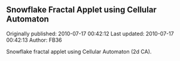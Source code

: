 ## Snowflake Fractal Applet using Cellular Automaton 

Originally published: 2010-07-17 00:42:12
Last updated: 2010-07-17 00:42:13
Author: FB36 

Snowflake fractal applet using Cellular Automaton (2d CA). 